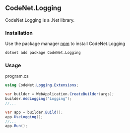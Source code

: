 ## CodeNet.Logging

CodeNet.Logging is a .Net library.

### Installation

Use the package manager [npm](https://www.nuget.org/packages/CodeNet.Logging/) to install CodeNet.Logging

```bash
dotnet add package CodeNet.Logging
```

### Usage
program.cs
```csharp
using CodeNet.Logging.Extensions;

var builder = WebApplication.CreateBuilder(args);
builder.AddLogging("Logging");
//...

var app = builder.Build();
app.UseLogging();
//...
app.Run();
```